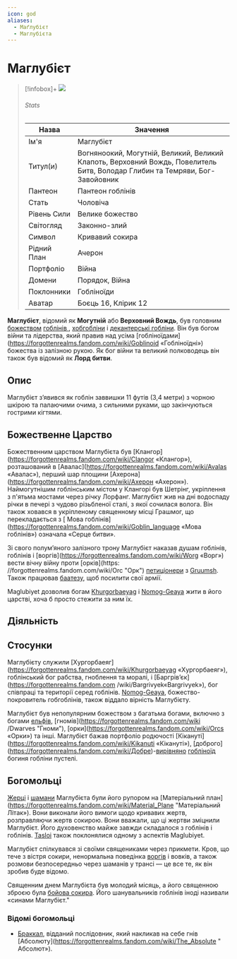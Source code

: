```yaml
---
icon: god
aliases:
  - Маґлубієт
  - Маглубієта
---
```


# Маглубієт

> [!infobox]+
> ![](https://static.wikia.nocookie.net/forgottenrealms/images/4/4a/Maglubiyet-1e.jpg/revision/latest?cb=20180903222654)
>###### Stats
>| Назва    | Значення    |
>| --- | --- |
> | Ім'я | Маглубієт |
> | Титул(и) | Вогняноокий, Могутній, Великий, Великий Клапоть, Верховний Вождь, Повелитель Битв, Володар Глибин та Темряви, Бог-Завойовник |
> | Пантеон | Пантеон гоблінів |
> | Стать | Чоловіча |
> | Рівень Сили | Велике божество |
> | Світогляд | Законно-злий |
> | Символ | Кривавий сокира |
> | Рідний План | Ачерон |
> | Портфоліо | Війна |
> | Домени | Порядок, Війна |
> | Поклонники | Гобліноїди |
> | Аватар | Боєць 16, Клірик 12 |

**Маглубієт**, відомий як **Могутній** або **Верховний Вождь**, був головним [божеством](https://forgottenrealms.fandom.com/wiki/Deity "Божество") [гоблінів ](https://forgottenrealms.fandom.com/wiki/Goblin "Гоблін"), [хобгобліни](https://forgottenrealms.fandom.com/wiki/Hobgoblin "Хобгоблін") і [декантерські гобліни](https://forgottenrealms.fandom.com/wiki/Dekanter_goblin "Декантерський гоблін"). Він був богом війни та лідерства, який правив над усіма [гобліноїдами](https://forgottenrealms.fandom.com/wiki/Goblinoid «Гобліноїдні») божества із залізною рукою. Як бог війни та великий полководець він також був відомий як **Лорд битви**.

## Опис

Маглубієт з’явився як гоблін заввишки 11 футів (3,4 метри) з чорною шкірою та палаючими очима, з сильними руками, що закінчуються гострими кігтями.

## Божественне Царство

Божественним царством Маглубієта був [Клангор](https://forgottenrealms.fandom.com/wiki/Clangor «Клангор»), розташований в [Авалас](https://forgottenrealms.fandom.com/wiki/Avalas «Авалас»), перший шар площини [Ахерона](https://forgottenrealms.fandom.com/wiki/Ахерон «Ахерон»). Наймогутнішим гоблінським містом у Клангорі був Шетрінг, укріплення з п'ятьма мостами через річку Лорфанг. Маглубієт жив на дні водоспаду річки в печері з чудово різьбленої сталі, з якої сочилася волога. Він також ховався в укріпленому священному місці Грашмог, що перекладається з [ Мова гоблінів](https://forgottenrealms.fandom.com/wiki/Goblin_language «Мова гоблінів») означала «Серце битви».

Зі свого полум’яного залізного трону Маглубієт наказав душам гоблінів, гоблінів і [воргів](https://forgottenrealms.fandom.com/wiki/Worg «Ворг») вести вічну війну проти [орків](https: //forgottenrealms.fandom.com/wiki/Orc "Орк") [петиціонери](https://forgottenrealms.fandom.com/wiki/Petitioner "Петиціонер") з [Gruumsh](https://forgottenrealms.fandom.com/wiki/Gruumsh "Gruumsh"). Також працював [баатезу](https://forgottenrealms.fandom.com/wiki/Baatezu "Баатезу"), щоб посилити свої армії.

Maglubiyet дозволив богам [Khurgorbaeyag](https://forgottenrealms.fandom.com/wiki/Khurgorbaeyag "Khurgorbaeyag") і [Nomog-Geaya](https://forgottenrealms.fandom.com/wiki/Nomog-Geaya "Nomog- Geaya") жити в його царстві, хоча б просто стежити за ним їх.

## Діяльність

## Стосунки

Маглубієту служили [Хургорбаеяг](https://forgottenrealms.fandom.com/wiki/Khurgorbaeyag «Хургорбаеяг»), гоблінський бог рабства, гноблення та моралі, і [Баргрів’єк](https://forgottenrealms.fandom.com /wiki/Bargrivyek«Bargrivyek»), бог співпраці та території серед гоблінів. [Nomog-Geaya](https://forgottenrealms.fandom.com/wiki/Nomog-Geaya "Nomog-Geaya"), божество-покровитель гобгоблінів, також віддало вірність Маглубієту.

Маглубієт був непопулярним божеством з багатьма богами, включно з богами [ельфів](https://forgottenrealms.fandom.com/wiki/Elves "Ельфи"), [гномів](https://forgottenrealms.fandom.com/wiki /Dwarves "Гноми"), [орки](https://forgottenrealms.fandom.com/wiki/Orcs «Орки») та інші. Маглубієт бажав портфоліо родючості [Кікануті](https://forgottenrealms.fandom.com/wiki/Kikanuti «Кікануті»), [доброго] (https://forgottenrealms.fandom.com/wiki/Добре)\-[вирівняно](https://forgottenrealms.fandom.com/wiki/Alignment "Вирівнювання") [гобліноїд](https://forgottenrealms.fandom.com/wiki/Goblinoid "Гобліноїд") богиня гобліни пустелі.

## Богомольці

[Жерці](https://forgottenrealms.fandom.com/wiki/Priest "Священик") і [шамани](https://forgottenrealms.fandom.com/wiki/Shaman "Шаман") Маглубієта були його рупором на [Матеріальний план](https://forgottenrealms.fandom.com/wiki/Material_Plane "Матеріальний Літак»). Вони виконали його вимоги щодо кривавих жертв, розправляючи жертв сокирою. Вони вважали, що ці жертви зміцнили Маглубієт. Його духовенство майже завжди складалося з гоблінів і гоблінів. [Tasloi](https://forgottenrealms.fandom.com/wiki/Tasloi "Tasloi") також поклонялися одному з аспектів Maglubiyet.

Маглубієт спілкувався зі своїми священиками через прикмети. Кров, що тече з вістря сокири, ненормальна поведінка [воргів](https://forgottenrealms.fandom.com/wiki/Worg "Worg") і вовків, а також розмови безпосередньо через шаманів у трансі — це все те, як він зробив буде відомо.

Священним днем ​​Маглубієта був молодий місяць, а його священною зброєю була [бойова сокира](https://forgottenrealms.fandom.com/wiki/Battleaxe "Бойова сокира"). Його шанувальників гоблінів іноді називали «синами Маглубієт."

### Відомі богомольці

- [Браккал](https://forgottenrealms.fandom.com/wiki/Brakkal "Браккал"), відданий послідовник, який накликав на себе гнів [Абсолюту](https://forgottenrealms.fandom.com/wiki/The_Absolute " Абсолют»).
